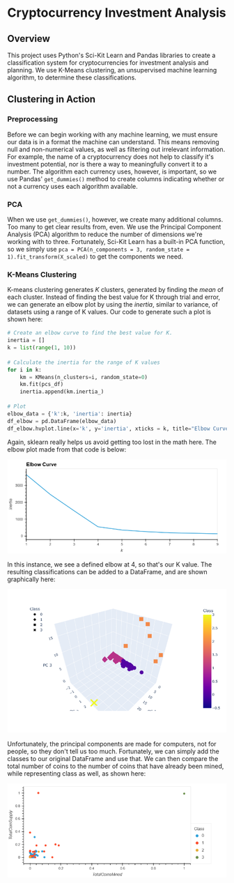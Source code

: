 # Cryptocurrency Investment Analysis

## Overview
This project uses Python's Sci-Kit Learn and Pandas libraries to create a classification system for cryptocurrencies for investment analysis and planning.  We use K-Means clustering, an unsupervised machine learning algorithm, to determine these classifications.

## Clustering in Action
### Preprocessing
Before we can begin working with any machine learning, we must ensure our data is in a format the machine can understand.  This means removing null and non-numerical values, as well as filtering out irrelevant information.  For example, the name of a cryptocurrency does not help to classify it's investment potential, nor is there a way to meaningfully convert it to a number.  The algorithm each currency uses, however, is important, so we use Pandas' `get_dummies()` method to create columns indicating whether or not a currency uses each algorithm available.

### PCA
When we use `get_dummies()`, however, we create many additional columns.  Too many to get clear results from, even.  We use the Principal Component Analysis (PCA) algorithm to reduce the number of dimensions we're working with to three.  Fortunately, Sci-Kit Learn has a built-in PCA function, so we simply use `pca = PCA(n_components = 3, random_state = 1).fit_transform(X_scaled)` to get the components we need.

### K-Means Clustering
K-means clustering generates *K* clusters, generated by finding the *mean* of each cluster.  Instead of finding the best value for K through trial and error, we can generate an elbow plot by using the *inertia*, similar to variance, of datasets using a range of K values.  Our code to generate such a plot is shown here:
``` Python
# Create an elbow curve to find the best value for K.
inertia = []
k = list(range(1, 10))

# Calculate the inertia for the range of K values
for i in k:
    km = KMeans(n_clusters=i, random_state=0)
    km.fit(pcs_df)
    inertia.append(km.inertia_)
    
# Plot
elbow_data = {'k':k, 'inertia': inertia}
df_elbow = pd.DataFrame(elbow_data)
df_elbow.hvplot.line(x='k', y='inertia', xticks = k, title="Elbow Curve")
```

Again, sklearn really helps us avoid getting too lost in the math here.  The elbow plot made from that code is below:

![elbow plot for cryptocurrency data after PCA](Resources/elbow_plot.png)

In this instance, we see a defined elbow at 4, so that's our K value.  The resulting classifications can be added to a DataFrame, and are shown graphically here:

![a 3d scatter plot showing different crypto clusters](Resources/clusters_3d.png)

Unfortunately, the principal components are made for computers, not for people, so they don't tell us too much.  Fortunately, we can simply add the classes to our original DataFrame and use that.  We can then compare the total number of coins to the number of coins that have already been mined, while representing class as well, as shown here:

![a 2d scatter plot showing total coins vs mined coins](Resources/clusters_2d.png)
